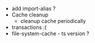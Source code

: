 * add import-alias ?
* Cache cleanup
  * cleanup cache periodically
* transactions :(
* file-system-cache - ts version ?